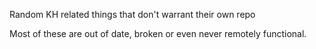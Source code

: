 Random KH related things that don't warrant their own repo

Most of these are out of date, broken or even never remotely functional.
